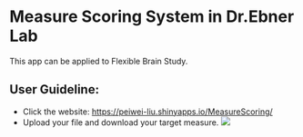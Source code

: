 # Measure Scoring System in Dr.Ebner Lab
This app can be applied to Flexible Brain Study.
## User Guideline:
- Click the website: https://peiwei-liu.shinyapps.io/MeasureScoring/
- Upload your file and download your target measure.
![](AppGuideline.gif)
